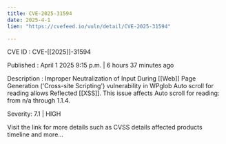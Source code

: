 ```yaml
---
title: CVE-2025-31594
date: 2025-4-1
lien: "https://cvefeed.io/vuln/detail/CVE-2025-31594"

---
```


CVE ID : CVE-[[2025]]-31594
 
Published :  April 1
2025
9:15 p.m. | 6 hours
37 minutes ago
 
Description : Improper Neutralization of Input During  [[Web]] Page Generation ('Cross-site Scripting') vulnerability in WPglob Auto scroll for reading allows Reflected  [[XSS]]. This issue affects Auto scroll for reading: from n/a through 1.1.4.
 
Severity: 7.1 | HIGH
 
Visit the link for more details
such as CVSS details
affected products
timeline
and more...
